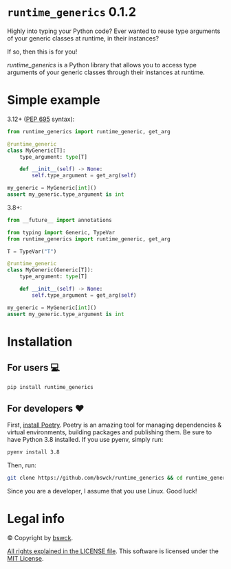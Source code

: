 # `runtime_generics` 0.1.2
Highly into typing your Python code? Ever wanted to reuse type arguments of your generic classes at runtime, in their instances?

If so, then this is for you!

_runtime_generics_ is a Python library that allows you to access type arguments of your generic classes through their instances at runtime.

# Simple example
3.12+ ([PEP 695](https://peps.python.org/pep-0695) syntax):
```python
from runtime_generics import runtime_generic, get_arg

@runtime_generic
class MyGeneric[T]:
    type_argument: type[T]

    def __init__(self) -> None:
        self.type_argument = get_arg(self)

my_generic = MyGeneric[int]()
assert my_generic.type_argument is int
```

3.8+:

```python
from __future__ import annotations

from typing import Generic, TypeVar
from runtime_generics import runtime_generic, get_arg

T = TypeVar("T")

@runtime_generic
class MyGeneric(Generic[T]):
    type_argument: type[T]

    def __init__(self) -> None:
        self.type_argument = get_arg(self)

my_generic = MyGeneric[int]()
assert my_generic.type_argument is int
```

# Installation

## For users 💻
```bash
pip install runtime_generics
```

## For developers ❤️
First, [install Poetry](https://python-poetry.org/docs/#installation).
Poetry is an amazing tool for managing dependencies & virtual environments, building packages and publishing them.
Be sure to have Python 3.8 installed. If you use pyenv, simply run:
```bash
pyenv install 3.8
```

Then, run:
```bash
git clone https://github.com/bswck/runtime_generics && cd runtime_generics && ./install && poetry shell
```

Since you are a developer, I assume that you use Linux.
Good luck!

# Legal info
© Copyright by [bswck](https://github.com/bswck).

[All rights explained in the LICENSE file](/LICENSE).
This software is licensed under the [MIT License](https://opensource.org/licenses/MIT).
